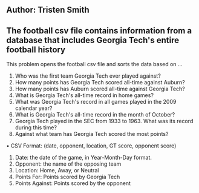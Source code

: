 Author: Tristen Smith
---
The football csv file contains information from a database that includes Georgia Tech's entire football history
---
This problem opens the football csv file and sorts the data based on ...
1. Who was the first team Georgia Tech ever played against?
2. How many points has Georgia Tech scored all-time against Auburn?
3. How many points has Auburn scored all-time against Georgia Tech?
4. What is Georgia Tech's all-time record in home games?
5. What was Georgia Tech's record in all games played in the 2009 calendar year?
6. What is Georgia Tech's all-time record in the month of October?
7. Georgia Tech played in the SEC from 1933 to 1963. What was its record during this time?
8. Against what team has Georgia Tech scored the most points?

• CSV Format: (date, opponent, location, GT score, opponent score)
1. Date: the date of the game, in Year-Month-Day format.
2. Opponent: the name of the opposing team
3. Location: Home, Away, or Neutral
4. Points For: Points scored by Georgia Tech
5. Points Against: Points scored by the opponent
